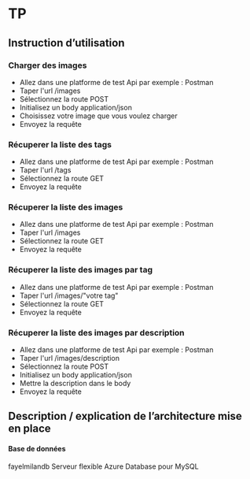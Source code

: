 # TP 

## Instruction d’utilisation

### Charger des images 

- Allez dans une platforme de test Api par exemple : Postman
- Taper l'url /images
- Sélectionnez la route POST 
- Initialisez un body application/json 
- Choisissez votre image que vous voulez charger
- Envoyez la requête 

### Récuperer la liste des tags 

- Allez dans une platforme de test Api par exemple : Postman
- Taper l'url /tags
- Sélectionnez la route GET 
- Envoyez la requête 

### Récuperer la liste des images 

- Allez dans une platforme de test Api par exemple : Postman
- Taper l'url /images
- Sélectionnez la route GET 
- Envoyez la requête 

### Récuperer la liste des images par tag

- Allez dans une platforme de test Api par exemple : Postman
- Taper l'url /images/"votre tag"
- Sélectionnez la route GET 
- Envoyez la requête 

### Récuperer la liste des images par description 

- Allez dans une platforme de test Api par exemple : Postman
- Taper l'url /images/description 
- Sélectionnez la route POST 
- Initialisez un body application/json 
- Mettre la description dans le body
- Envoyez la requête 

## Description / explication de l’architecture mise en place

#### Base de données 
fayelmilandb
Serveur flexible Azure Database pour MySQL